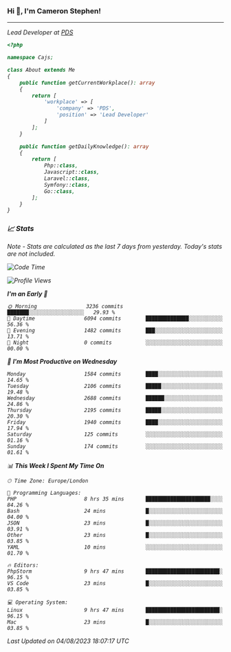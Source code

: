 ### Hi 👋, I'm Cameron Stephen!
<hr>
<p><em>Lead Developer at <a href="https://prindatasolutions.co.uk">PDS</a></p>


```php
<?php

namespace Cajs;

class About extends Me
{
    public function getCurrentWorkplace(): array
    {
        return [
            'workplace' => [
                'company' => 'PDS',
                'position' => 'Lead Developer'
            ]
        ];
    }

    public function getDailyKnowledge(): array
    {
        return [
            Php::class,
            Javascript::class,
            Laravel::class,
            Symfony::class,
            Go::class,
        ];
    }
}
```

### 📈 Stats
<p><em>Note - Stats are calculated as the last 7 days from yesterday. Today's stats are not included.</em></p>


<!--START_SECTION:waka-->
![Code Time](http://img.shields.io/badge/Code%20Time-3%2C480%20hrs%2039%20mins-blue)

![Profile Views](http://img.shields.io/badge/Profile%20Views-0-blue)

**I'm an Early 🐤** 

```text
🌞 Morning                3236 commits        ███████░░░░░░░░░░░░░░░░░░   29.93 % 
🌆 Daytime                6094 commits        ██████████████░░░░░░░░░░░   56.36 % 
🌃 Evening                1482 commits        ███░░░░░░░░░░░░░░░░░░░░░░   13.71 % 
🌙 Night                  0 commits           ░░░░░░░░░░░░░░░░░░░░░░░░░   00.00 % 
```
📅 **I'm Most Productive on Wednesday** 

```text
Monday                   1584 commits        ████░░░░░░░░░░░░░░░░░░░░░   14.65 % 
Tuesday                  2106 commits        █████░░░░░░░░░░░░░░░░░░░░   19.48 % 
Wednesday                2688 commits        ██████░░░░░░░░░░░░░░░░░░░   24.86 % 
Thursday                 2195 commits        █████░░░░░░░░░░░░░░░░░░░░   20.30 % 
Friday                   1940 commits        ████░░░░░░░░░░░░░░░░░░░░░   17.94 % 
Saturday                 125 commits         ░░░░░░░░░░░░░░░░░░░░░░░░░   01.16 % 
Sunday                   174 commits         ░░░░░░░░░░░░░░░░░░░░░░░░░   01.61 % 
```


📊 **This Week I Spent My Time On** 

```text
🕑︎ Time Zone: Europe/London

💬 Programming Languages: 
PHP                      8 hrs 35 mins       █████████████████████░░░░   84.26 % 
Bash                     24 mins             █░░░░░░░░░░░░░░░░░░░░░░░░   04.00 % 
JSON                     23 mins             █░░░░░░░░░░░░░░░░░░░░░░░░   03.91 % 
Other                    23 mins             █░░░░░░░░░░░░░░░░░░░░░░░░   03.85 % 
YAML                     10 mins             ░░░░░░░░░░░░░░░░░░░░░░░░░   01.70 % 

🔥 Editors: 
PhpStorm                 9 hrs 47 mins       ████████████████████████░   96.15 % 
VS Code                  23 mins             █░░░░░░░░░░░░░░░░░░░░░░░░   03.85 % 

💻 Operating System: 
Linux                    9 hrs 47 mins       ████████████████████████░   96.15 % 
Mac                      23 mins             █░░░░░░░░░░░░░░░░░░░░░░░░   03.85 % 
```


 Last Updated on 04/08/2023 18:07:17 UTC
<!--END_SECTION:waka-->
